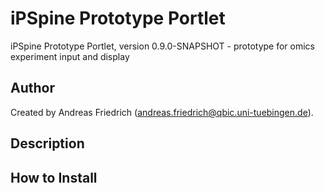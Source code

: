 # iPSpine Prototype Portlet

iPSpine Prototype Portlet, version 0.9.0-SNAPSHOT - prototype for omics experiment input and display

## Author
Created by Andreas Friedrich (andreas.friedrich@qbic.uni-tuebingen.de).

## Description

## How to Install
